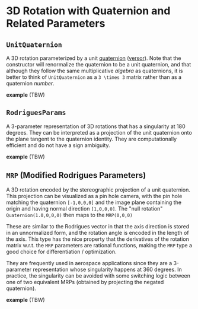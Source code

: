# 3D Rotation with Quaternion and Related Parameters

## `UnitQuaternion`
A 3D rotation parameterized by a unit [quaternion](https://en.wikipedia.org/wiki/Quaternion) ([versor](https://en.wikipedia.org/wiki/Versor)).
Note that the constructor will renormalize the quaternion to be a unit quaternion, and that although they follow the same multiplicative *algebra* as quaternions, it is better to think of `UnitQuaternion` as a ``3 \times 3`` matrix rather than as a quaternion *number*.

**example**
(TBW)

## `RodriguesParams`
A 3-parameter representation of 3D rotations that has a singularity at 180 degrees.
They can be interpreted as a projection of the unit quaternion onto the plane tangent to the quaternion identity.
They are computationally efficient and do not have a sign ambiguity.

**example**
(TBW)

## `MRP` (Modified Rodrigues Parameters)

A 3D rotation encoded by the stereographic projection of a unit quaternion.
This projection can be visualized as a pin hole camera, with the pin hole matching the quaternion `[-1,0,0,0]` and the image plane containing the origin and having normal direction `[1,0,0,0]`.
The "null rotation" `Quaternion(1.0,0,0,0)` then maps to the `MRP(0,0,0)`

These are similar to the Rodrigues vector in that the axis direction is stored in an unnormalized form, and the rotation angle is encoded in the length of the axis.
This type has the nice property that the derivatives of the rotation matrix w.r.t. the `MRP` parameters are rational functions, making the `MRP` type a good choice for differentiation / optimization.

They are frequently used in aerospace applications since they are a 3-parameter representation whose singularity happens at 360 degrees.
In practice, the singularity can be avoided with some switching logic between one of two equivalent MRPs (obtained by projecting the negated quaternion).

**example**
(TBW)
